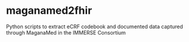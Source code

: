 # maganamed2fhir

Python scripts to extract eCRF codebook and documented data captured through MaganaMed in the IMMERSE Consortium
